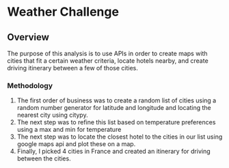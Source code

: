 # Weather Challenge

## Overview
  The purpose of this analysis is to use APIs in order to create maps with cities that fit a certain weather criteria, locate hotels nearby, and create driving itinerary between a few of those cities.
  
### Methodology
 1. The first order of business was to create a random list of cities using a random number generator for latitude and longitude and locating the nearest city using citypy.
 2. The next step was to refine this list based on temperature preferences using a max and min for temperature
 3. The next step was to locate the closest hotel to the cities in our list using google maps api and plot these on a map.
 4. Finally, I picked 4 cities in France and created an itinerary for driving between the cities.
  
